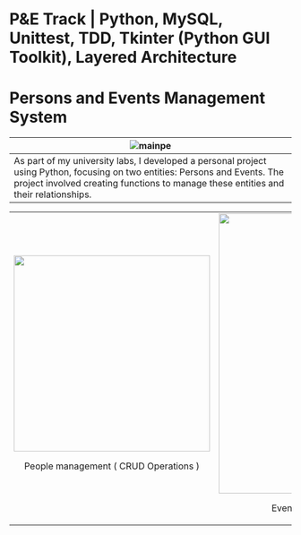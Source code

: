 # P&E Track | Python, MySQL, Unittest, TDD, Tkinter (Python GUI Toolkit), Layered Architecture
# Persons and Events Management System
| ![mainpe](https://github.com/user-attachments/assets/e2b3cc5c-3ce4-45ec-aaec-6ff9ab3f4791) | 
|----------------------------------------------------------------------------------------------------|
|  As part of my university labs, I developed a personal project using Python, focusing on two entities: Persons and Events. The project involved creating functions to manage these entities and their relationships. |


<table align="center">
  <tr>
    <td><img src="https://github.com/user-attachments/assets/519fe4b3-b7fb-40c1-8329-aea45346b204" width="350" />
    <p style="text-align:center;">People management ( CRUD Operations )</p></td>
    <td><img src="https://github.com/user-attachments/assets/e7b92583-b8d7-44b5-94de-9aa87908440d" width="500" />
    <p style="text-align:center;">Events management ( CRUD Operations )</p></td>
  </tr>
</table>



